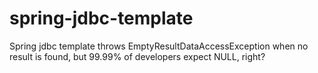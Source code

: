 # spring-jdbc-template
Spring jdbc template throws EmptyResultDataAccessException when no result is found, but 99.99% of developers expect NULL, right?

